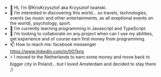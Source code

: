 - 👋 Hi, I’m @KrisKrzysztof aka Krzysztof Iwański.
- 👀 I’m interested in discovering this world... so travels, technologies, events (as music and other entertainments, as all exeptional events on the world), psychology, sport.
- 🌱 I’m currently learning programming in Javascript and TypeScript.
- 💞️ I’m looking to collaborate on any project when can I use my abilities, get experience and of course earn first money from programming.
- 📫 How to reach me: facebook messenger https://www.linkedin.com/in/007kris
- ⚡ I moved to the Netherlands to earn some money and move back to bigger city in Poland... but I loved Amsterdam and decided to stay there ;)

<!---
KrisKrzysztof/KrisKrzysztof is a ✨ special ✨ repository because its `README.md` (this file) appears on your GitHub profile.
You can click the Preview link to take a look at your changes.
--->

